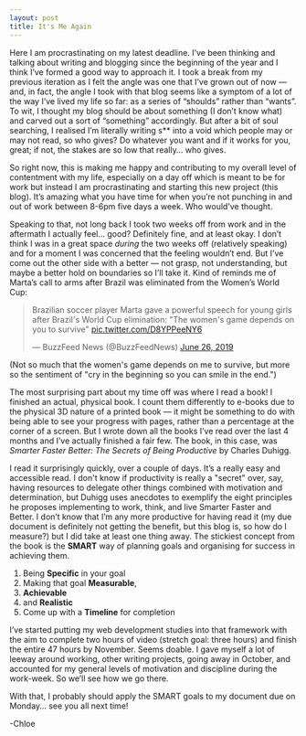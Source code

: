 ```yaml
---
layout: post
title: It's Me Again
---
```


Here I am procrastinating on my latest deadline. I’ve been thinking and talking about writing and blogging since the beginning of the year and I think I’ve formed a good way to approach it. I took a break from my previous iteration as I felt the angle was one that I’ve grown out of now — and, in fact, the angle I took with that blog seems like a symptom of a lot of the way I’ve lived my life so far: as a series of “shoulds” rather than “wants”. To wit, I thought my blog should be about something (I don’t know what) and carved out a sort of “something” accordingly. But after a bit of soul searching, I realised I’m literally writing s** into a void which people may or may not read, so who gives? Do whatever you want and if it works for you, great; if not, the stakes are so low that really… who gives.

So right now, this is making me happy and contributing to my overall level of contentment with my life, especially on a day off which is meant to be for work but instead I am procrastinating and starting this new project (this blog). It’s amazing what you have time for when you’re not punching in and out of work between 8-6pm five days a week. Who would’ve thought.

Speaking to that, not long back I took two weeks off from work and in the aftermath I actually feel... good? Definitely fine, and at least okay. I don’t think I was in a great space *during* the two weeks off (relatively speaking) and for a moment I was concerned that the feeling wouldn’t end. But I’ve come out the other side with a better — not grasp, not understanding, but maybe a better hold on boundaries so I’ll take it. Kind of reminds me of Marta’s call to arms after Brazil was eliminated from the Women’s World Cup:<p>

<blockquote class="twitter-tweet" data-lang="en"><p lang="en" dir="ltr">Brazilian soccer player Marta gave a powerful speech for young girls after Brazil&#39;s World Cup elimination: &quot;The women&#39;s game depends on you to survive&quot; <a href="https://t.co/D8YPPeeNY6">pic.twitter.com/D8YPPeeNY6</a></p>&mdash; BuzzFeed News (@BuzzFeedNews) <a href="https://twitter.com/BuzzFeedNews/status/1143898541892481024?ref_src=twsrc%5Etfw">June 26, 2019</a></blockquote>
<script async src="https://platform.twitter.com/widgets.js" charset="utf-8"></script>
<p>
(Not so much that the women's game depends on me to survive, but more so the sentiment of "cry in the beginning so you can smile in the end.")
 
The most surprising part about my time off was where I read a book! I finished an actual, physical book. I count them differently to e-books due to the physical 3D nature of a printed book — it might be something to do with being able to see your progress with pages, rather than a percentage at the corner of a screen. But I wrote down all the books I’ve read over the last 4 months and I’ve actually finished a fair few. The book, in this case, was *Smarter Faster Better: The Secrets of Being Productive* by Charles Duhigg. 

I read it surprisingly quickly, over a couple of days. It’s a really easy and accessible read. I don't know if productivity is really a "secret" over, say, having resources to delegate other things combined with motivation and determination, but Duhigg uses anecdotes to exemplify the eight principles he proposes implementing to work, think, and live Smarter Faster and Better. I don’t know that I’m any more productive for having read it (my due document is definitely not getting the benefit, but this blog is, so how do I measure?) but I did take at least one thing away. The stickiest concept from the book is the **SMART** way of planning goals and organising for success in achieving them.

1. Being **Specific** in your goal 
2. Making that goal **Measurable**,
3. **Achievable**
4. and **Realistic**
5. Come up with a **Timeline** for completion
 
I’ve started putting my web development studies into that framework with the aim to complete two hours of video (stretch goal: three hours) and finish the entire 47 hours by November. Seems doable. I gave myself a lot of leeway around working, other writing projects, going away in October, and accounted for my general levels of motivation and discipline during the work-week. So we’ll see how we go there.

With that, I probably should apply the SMART goals to my document due on Monday… see you all next time!

-Chloe
